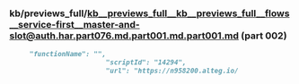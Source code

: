 ### kb/previews_full/kb__previews_full__kb__previews_full__flows__service-first__master-and-slot@auth.har.part076.md.part001.md.part001.md (part 002)

```md
     "functionName": "",
                        "scriptId": "14294",
                        "url": "https://n958200.alteg.io/
```

```
